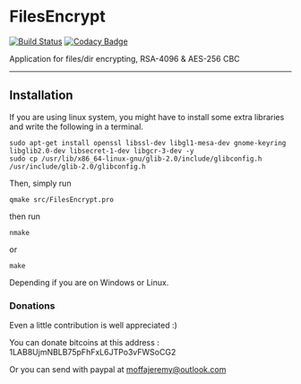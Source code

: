 # FilesEncrypt

[![Build Status](https://travis-ci.org/moffa13/FilesEncrypt.svg?branch=master)](https://travis-ci.org/moffa13/FilesEncrypt) [![Codacy Badge](https://api.codacy.com/project/badge/Grade/ead1c31ffd0347f7a50e4a2724309fba)](https://www.codacy.com/app/moffa13/FilesEncrypt?utm_source=github.com&utm_medium=referral&utm_content=moffa13/FilesEncrypt&utm_campaign=badger)

Application for files/dir encrypting, RSA-4096 & AES-256 CBC

***

## Installation

If you are using linux system, you might have to install some extra libraries and write the following in a terminal.

	sudo apt-get install openssl libssl-dev libgl1-mesa-dev gnome-keyring libglib2.0-dev libsecret-1-dev libgcr-3-dev -y
	sudo cp /usr/lib/x86_64-linux-gnu/glib-2.0/include/glibconfig.h /usr/include/glib-2.0/glibconfig.h

Then, simply run

	qmake src/FilesEncrypt.pro

    
then run

	nmake
 
or
 
	make

Depending if you are on Windows or Linux.


### Donations

Even a little contribution is well appreciated :)

You can donate bitcoins at this address : 1LAB8UjmNBLB75pFhFxL6JTPo3vFWSoCG2

Or you can send with paypal at moffajeremy@outlook.com
